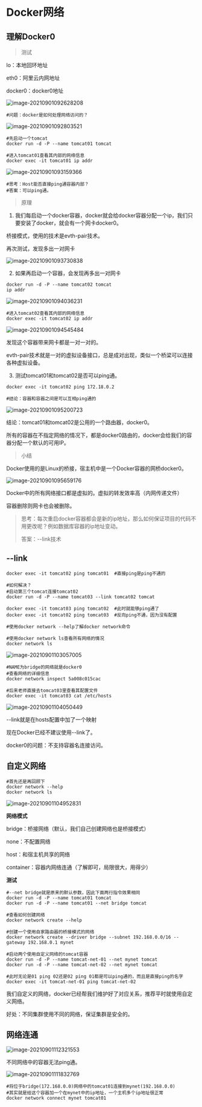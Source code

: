 # Docker网络

## 理解Docker0

> 测试

lo：本地回环地址

eth0：阿里云内网地址

docker0：docker0地址

![image-20210901092628208](./images/015.png)

```shell
#问题：docker是如何处理网络访问的？
```

![image-20210901092803521](./images/016.png)

```shell
#先启动一个tomcat
docker run -d -P --name tomcat01 tomcat

#进入tomcat01查看其内部的网络信息
docker exec -it tomcat01 ip addr
```

![image-20210901093159366](./images/017.png)

```shell
#思考：Host能否直接ping通容器内部？
#答案：可以ping通。
```



> 原理

1. 我们每启动一个docker容器，docker就会给docker容器分配一个ip，我们只要安装了docker，就会有一个网卡docker0。

桥接模式，使用的技术是evth-pair技术。

再次测试，发现多出一对网卡

![image-20210901093730838](./images/018.png)

2. 如果再启动一个容器，会发现再多出一对网卡

```shll
docker run -d -P --name tomcat02 tomcat
ip addr
```

![image-20210901094036231](./images/019.png)

```shell
#进入tomcat02查看其内部的网络信息
docker exec -it tomcat02 ip addr
```

![image-20210901094545484](./images/020.png)

发现这个容器带来网卡都是一对一对的。

evth-pair技术就是一对的虚拟设备接口，总是成对出现，类似一个桥梁可以连接各种虚拟设备。

3. 测试tomcat01和tomcat02是否可以ping通。

```shell
docker exec -it tomcat02 ping 172.18.0.2

#结论：容器和容器之间是可以互相ping通的
```

![image-20210901095200723](./images/021.png)

结论：tomcat01和tomcat02是公用的一个路由器，docker0。

所有的容器在不指定网络的情况下，都是docker0路由的，docker会给我们的容器分配一个默认的可用IP。



> 小结

Docker使用的是Linux的桥接，宿主机中是一个Docker容器的网桥docker0。

![image-20210901095659176](./images/022.png)

Docker中的所有网络接口都是虚拟的。虚拟的转发效率高（内网传递文件）

容器删除则网卡也会被删除。







> 思考：每次重启docker容器都会是新的ip地址，那么如何保证项目的代码不用更改呢？例如数据库容器的ip地址变动。
>
> 答案：--link技术

## --link

```shell
docker exec -it tomcat02 ping tomcat01	#直接ping是ping不通的

#如何解决？
#启动第三个tomcat连接tomcat02
docker run -d -P --name tomcat03 --link tomcat02 tomcat

docker exec -it tomcat03 ping tomcat02 	#此时就能够ping通了
docker exec -it tomcat02 ping tomcat03  #反向ping不通，因为没有配置
```

```shell
#使用docker network --help了解docker network命令

#使用docker network ls查看所有网络的情况
docker network ls
```

![image-20210901103057005](./images/023.png)

```shell
#NAME为bridge的网络就是docker0
#查看网络的详细信息
docker network inspect 5a008c015cac

#后来老师直接去tomcat03里查看其配置文件
docker exec -it tomcat03 cat /etc/hosts
```

![image-20210901104050449](./images/024.png)

--link就是在hosts配置中加了一个映射

现在Docker已经不建议使用--link了。

docker0的问题：不支持容器名连接访问。





## 自定义网络

```shell
#首先还是再回顾下
docker network --help
docker network ls
```

![image-20210901104952831](./images/025.png)

**网络模式**

bridge：桥接网络（默认，我们自己创建网络也是桥接模式）

none：不配置网络

host：和宿主机共享的网络

container：容器内网络连通（了解即可，局限很大，用得少）



**测试**

```shell
#--net bridge就是原来的默认参数，因此下面两行指令效果相同
docker run -d -P --name tomcat01 tomcat
docker run -d -P --name tomcat01 --net bridge tomcat

#查看如何创建网络
docker network create --help

#创建一个使用自家路由器的桥接模式的网络
docker network create --driver bridge --subnet 192.168.0.0/16 --gateway 192.168.0.1 mynet

#启动两个使用自定义网络的tomcat容器
docker run -d -P --name tomcat-net-01 --net mynet tomcat
docker run -d -P --name tomcat-net-02 --net mynet tomcat

#此时无论是01 ping 02还是02 ping 01都是可以ping通的，而且是直接ping的名字
docker exec -it tomcat-net-01 ping tomcat-net-02
```

我们自定义的网络，docker已经帮我们维护好了对应关系，推荐平时就使用自定义网络。

好处：不同集群使用不同的网络，保证集群是安全的。



## 网络连通

![image-20210901112321553](./images/027.png)

不同网络中的容器无法ping通。

![image-20210901111832769](./images/026.png)

```shell
#将位于bridge(172.168.0.0)网络中的tomcat01连接到mynet(192.168.0.0)
#其实就是给这个容器加一个在mynet中的ip地址，一个主机多个ip地址很正常
docker network connect mynet tomcat01
```

